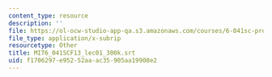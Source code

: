 ```yaml
---
content_type: resource
description: ''
file: https://ol-ocw-studio-app-qa.s3.amazonaws.com/courses/6-041sc-probabilistic-systems-analysis-and-applied-probability-fall-2013/f1706297e95252aaac35905aa19908e2_MIT6_041SCF13_lec01_300k.vtt
file_type: application/x-subrip
resourcetype: Other
title: MIT6_041SCF13_lec01_300k.srt
uid: f1706297-e952-52aa-ac35-905aa19908e2
---
```

